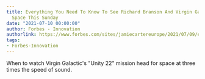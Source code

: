 ```yaml
---
title: Everything You Need To Know To See Richard Branson And Virgin Galactic Reach
  Space This Sunday
date: "2021-07-10 00:00:00"
author: Forbes - Innovation
authorlink: https://www.forbes.com/sites/jamiecartereurope/2021/07/09/everything-you-need-to-know-to-see-richard-branson-and-virgin-galactic-reach-space-this-sunday/
tags:
- Forbes-Innovation
---
```

When to watch Virgin Galactic's "Unity 22" mission head for space at three times the speed of sound.